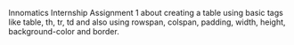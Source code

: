 Innomatics Internship Assignment 1 about creating a table using basic tags like table, th, tr, td and also using rowspan, colspan, padding, width, height, background-color and border.
